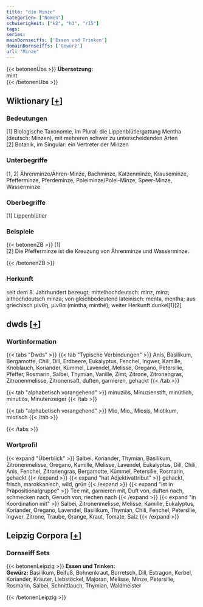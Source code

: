 ```yaml
---
title: "die Minze"
kategorien: ["Nomen"]
schwierigkeit: ["k2", "h3", "r15"]
tags:
series:
mainDornseiffs: ['Essen und Trinken']
domainDornseiffs: ['Gewürz']
url: "Minze"
---
```


{{< betonenÜbs >}}
**Übersetzung:**  
mint  
{{< /betonenÜbs >}}

## Wiktionary [[+](https://de.wiktionary.org/wiki/Minze)]

### Bedeutungen
[1] Biologische Taxonomie, im Plural: die Lippenblütlergattung Mentha (deutsch: Minzen), mit mehreren schwer zu unterscheidenden Arten  
[2] Botanik, im Singular: ein Vertreter der Minzen  

### Unterbegriffe
[1, 2] Ährenminze/Ähren-Minze, Bachminze, Katzenminze, Krauseminze, Pfefferminze, Pferdeminze, Poleiminze/Polei-Minze, Speer-Minze, Wasserminze  

### Oberbegriffe
[1] Lippenblütler  

### Beispiele
{{< betonenZB >}}
[1]  
[2] Die Pfefferminze ist die Kreuzung von Ährenminze  und  Wasserminze.  

{{< /betonenZB >}}
### Herkunft
seit dem 8. Jahrhundert bezeugt; mittelhochdeutsch: minz, minz;  althochdeutsch minza; von gleichbedeutend lateinisch: menta, mentha; aus griechisch μίνθη, μίνθα (míntha, mínthē); weiter Herkunft dunkel[1][2]  



## dwds [[+](https://www.dwds.de/wb/Minze)]

### Wortinformation
{{< tabs "Dwds" >}}
{{< tab "Typische Verbindungen" >}}
Anis, Basilikum, Bergamotte, Chili, Dill, Erdbeere, Eukalyptus, Fenchel, Ingwer, Kamille, Knoblauch, Koriander, Kümmel, Lavendel, Melisse, Oregano, Petersilie, Pfeffer, Rosmarin, Salbei, Thymian, Vanille, Zimt, Zitrone, Zitronengras, Zitronenmelisse, Zitronensaft, duften, garnieren, gehackt
{{< /tab >}}

{{< tab "alphabetisch vorangehend" >}}
minuziös, Minuzienstift, minütlich, minutiös, Minutenzeiger
{{< /tab >}}

{{< tab "alphabetisch vorangehend" >}}
Mio, Mio., Miosis, Miotikum, miotisch
{{< /tab >}}

{{< /tabs >}}

### Wortprofil
{{< expand "Überblick" >}} Salbei, Koriander, Thymian, Basilikum, Zitronenmelisse, Oregano, Kamille, Melisse, Lavendel, Eukalyptus, Dill, Chili, Anis, Fenchel, Zitronengras, Bergamotte, Kümmel, Petersilie, Rosmarin, gehackt {{< /expand >}}
{{< expand "hat Adjektivattribut" >}} gehackt, frisch, marokkanisch, wild, grün {{< /expand >}}
{{< expand "ist in Präpositionalgruppe" >}} Tee mit, garnieren mit, Duft von, duften nach, schmecken nach, Geruch von, riechen nach {{< /expand >}}
{{< expand "in Koordination mit" >}} Salbei, Zitronenmelisse, Melisse, Kamille, Eukalyptus, Koriander, Oregano, Lavendel, Basilikum, Thymian, Chili, Fenchel, Petersilie, Ingwer, Zitrone, Traube, Orange, Kraut, Tomate, Salz {{< /expand >}}

## Leipzig Corpora [[+](https://corpora.uni-leipzig.de/en/res?word=Minze&corpusId=deu_newscrawl-public_2018)]

### Dornseiff Sets
{{< betonenLeipzig >}}
**Essen und Trinken:**  
**Gewürz:** Basilikum, Beifuß, Bohnenkraut, Borretsch, Dill, Estragon, Kerbel, Koriander, Kräuter, Liebstöckel, Majoran, Melisse, Minze, Petersilie, Rosmarin, Salbei, Schnittlauch, Thymian, Waldmeister  

{{< /betonenLeipzig >}}
